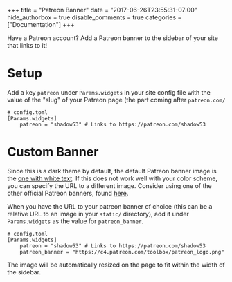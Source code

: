 +++
title = "Patreon Banner"
date = "2017-06-26T23:55:31-07:00"
hide_authorbox = true
disable_comments = true
categories = ["Documentation"]
+++

Have a Patreon account? Add a Patreon banner to the sidebar of your site that links to it!

<!--more-->

# Setup

Add a key `patreon` under `Params.widgets` in your site config file with the value of the "slug" of your Patreon page (the part coming after `patreon.com/`

```
# config.toml
[Params.widgets]
    patreon = "shadow53" # Links to https://patreon.com/shadow53
```

# Custom Banner

Since this is a dark theme by default, the default Patreon banner image is the [one with white text](https://s3.amazonaws.com/patreon_public_assets/toolbox/patreon_white.png). If this does not work well with your color scheme, you can specify the URL to a different image. Consider using one of the other official Patreon banners, found [here](https://www.patreon.com/toolbox/media).

When you have the URL to your patreon banner of choice (this can be a relative URL to an image in your `static/` directory), add it under `Params.widgets` as the value for `patreon_banner`.

```
# config.toml
[Params.widgets]
    patreon = "shadow53" # Links to https://patreon.com/shadow53
    patreon_banner = "https://c4.patreon.com/toolbox/patreon_logo.png"
```

The image will be automatically resized on the page to fit within the width of the sidebar.
